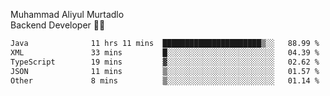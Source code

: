 Muhammad Aliyul Murtadlo
<br>
Backend Developer 👨‍💻
<br>
<!--START_SECTION:waka-->

```txt
Java              11 hrs 11 mins  ██████████████████████▒░░   88.99 %
XML               33 mins         █░░░░░░░░░░░░░░░░░░░░░░░░   04.39 %
TypeScript        19 mins         ▓░░░░░░░░░░░░░░░░░░░░░░░░   02.62 %
JSON              11 mins         ▒░░░░░░░░░░░░░░░░░░░░░░░░   01.57 %
Other             8 mins          ▒░░░░░░░░░░░░░░░░░░░░░░░░   01.14 %
```

<!--END_SECTION:waka-->
